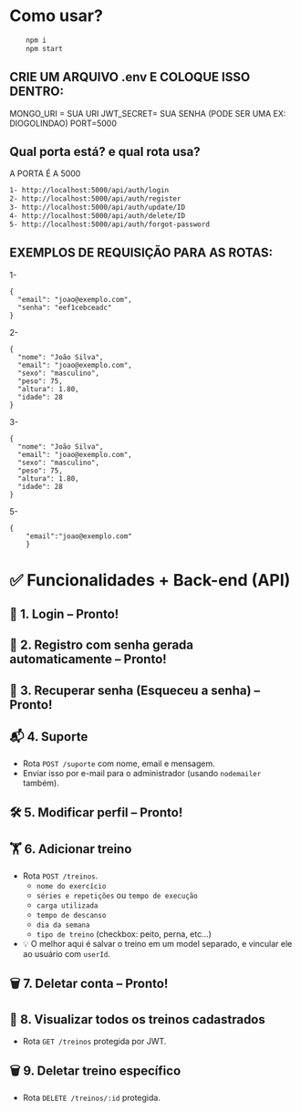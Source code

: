 # Como usar?

```bash
    npm i
    npm start
```

## CRIE UM ARQUIVO .env E COLOQUE ISSO DENTRO: 

MONGO_URI = SUA URI
JWT_SECRET= SUA SENHA (PODE SER UMA EX: DIOGOLINDAO)
PORT=5000


## Qual porta está? e qual rota usa?

A PORTA É A 5000

```bash
1- http://localhost:5000/api/auth/login
2- http://localhost:5000/api/auth/register
3- http://localhost:5000/api/auth/update/ID
4- http://localhost:5000/api/auth/delete/ID
5- http://localhost:5000/api/auth/forgot-password
```

## EXEMPLOS DE REQUISIÇÃO PARA AS ROTAS: 

1-
```
{
  "email": "joao@exemplo.com",
  "senha": "eef1cebceadc"
}
```

2-
```
{
  "nome": "João Silva",
  "email": "joao@exemplo.com",
  "sexo": "masculino",
  "peso": 75,
  "altura": 1.80,
  "idade": 28
}

```
3-
```
{
  "nome": "João Silva",
  "email": "joao@exemplo.com",
  "sexo": "masculino",
  "peso": 75,
  "altura": 1.80,
  "idade": 28
}

```

5-
```
{
    "email":"joao@exemplo.com"
    }
```

# ✅ Funcionalidades + Back-end (API)

## 🔐 1. Login – Pronto!

## 🧾 2. Registro com senha gerada automaticamente – Pronto!

## 🔁 3. Recuperar senha (Esqueceu a senha) – Pronto!

## 📬 4. Suporte

- Rota `POST /suporte` com nome, email e mensagem.
- Enviar isso por e-mail para o administrador (usando `nodemailer` também).

## 🛠️ 5. Modificar perfil – Pronto!

## 🏋️ 6. Adicionar treino

- Rota `POST /treinos`.
  - `nome do exercício`
  - `séries e repetições` ou `tempo de execução`
  - `carga utilizada`
  - `tempo de descanso`
  - `dia da semana`
  - `tipo de treino` (checkbox: peito, perna, etc...)
- 💡 O melhor aqui é salvar o treino em um model separado, e vincular ele ao usuário com `userId`.

## 🗑️ 7. Deletar conta – Pronto!

## 👀 8. Visualizar todos os treinos cadastrados

- Rota `GET /treinos` protegida por JWT.

## 🗑️ 9. Deletar treino específico

- Rota `DELETE /treinos/:id` protegida.
